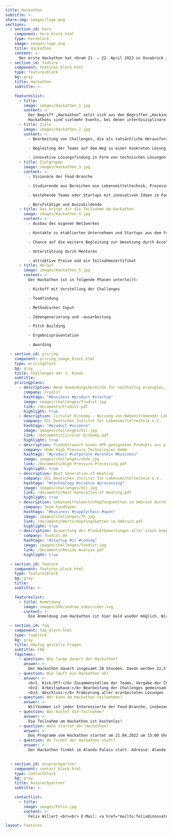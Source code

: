 ```yaml
---
title: Hackathon
subtitle: >-
share-img: images/logo.png
sections:
  - section_id: hero
    component: hero_block.html
    type: heroblock
    image: images/logo.png
    title: Hackathon
    content: >-
      Der erste Hackathon hat <b>am 21. – 22. April 2022 in Osnabrück im Alando Palais</b> stattgefunden. Den Termin für den 2. Hackathon findet ihr bald hier.
  - section_id: feature
    component: features_block.html
    type: featuresblock
    bg: gray
    title: Hackathon
    subtitle: >-

    featureslist:
      - title:
        image: images/Hackathon_1.jpg
        content: >-
          Der Begriff „Hackathon” setzt sich aus den Begriffen „Hacking” und „Marathon” zusammen. Die Verwendung des Begriffs „Hacking” ist dabei spielerisch gemeint und bezieht sich nicht auf kriminelle Cyberaktivitäten.
          Hackathons sind vielmehr Events, bei denen interdisziplinäre Teams in kurzer Zeit kollaborativ Lösungen für praxisrelevante Herausforderungen der Industrie und Wirtschaft erarbeiten. Beim FoodHyper-Hackathon handelt es sich um Herausforderungen, die speziell aus dem Lebensmittelbereich kommen.
      - title: Ziele
        image: images/Hackathon_2.jpg
        content: >-
          - Bearbeitung von Challenges, die als tatsächliche Herausforderung in der Arbeit des Unternehmens oder der Institution aufgekommen sind

          - Begleitung der Teams auf dem Weg zu einer konkreten Lösung

          - innovative Lösungsfindung in Form von technischen Lösungen oder neuen Geschäftsmodellen
      - title: Zielgruppe
        image: images/Hackathon_3.jpg
        content: >-
          - Visionäre der Food-Branche

          - Studierende aus Bereichen wie Lebensmitteltechnik, Prozessmanagement, Informatik, BWL uvm.

          - bestehende Teams oder Startups mit innovativen Ideen im Food(Tech)-Bereich mit eigener Challenge

          - Berufstätige und Auszubildende
      - title: Das bringt dir die Teilnahme am Hackathon
        image: images/Hackathon_4.jpg
        content: >-
          - Ausbau des eigenen Netzwerkes

          - Kontakte zu etablierten Unternehmen und Startups aus dem Food-Bereich

          - Chance auf die weitere Begleitung zur Umsetzung durch Acceleration-Programme

          - Unterstützung durch Mentoren

          - attraktive Preise und ein Teilnahmezertifikat
      - title: Ablauf
        image: images/Hackathon_5.jpg
        content: >-
          Der Hackathon ist in folgende Phasen unterteilt:

          - Kickoff mit Vorstellung der Challenges

          - Teamfindung

          - Methodischer Input

          - Ideengenerierung und -ausarbeitung 

          - Pitch Building

          - Ergebnispräsentation

          - Awarding

  - section_id: pricing
    component: pricing_image_block.html
    type: pricingblock
    bg: gray
    title: Challenges der 1. Runde
    subtitle:
    pricingplans:
      - description: Neue Anwendungsbereiche für nachhaltig erzeugtes, getrocknetes Obst und Gemüse
        company: Frudist
        hashtags: "#business #product #startup"
        image: images/challenges/frudist.jpg
        link: /documents/Frudist.pdf
        highlight: true
      - description: Circular Economy – Nutzung von Nebenströmender Lebensmittelwertschöpfungskette
        company: DIL Deutsches Institut für Lebensmitteltechnik e.V.
        hashtags: "#product #science"
        image: images/challenges/dil.jpg
        link: /documents/Circular Economy.pdf
        highlight: true
      - description: Produktlaunch eines HPP-geeigneten Produkts aus pflanzlichen Proteinen
        company: Uhde High Pressure Technologies GmbH
        hashtags: "#product #corporate #protein #business"
        image: images/challenges/uhde.jpg
        link: /documents/High Pressure Processing.pdf
        highlight: true
      - description: Next Generation of Heating
        company: DIL Deutsches Institut für Lebensmitteltechnik e.V.
        hashtags: "#technology #science #processing"
        image: images/challenges/dil.jpg
        link: /documents/Next Generation of Heating.pdf
        highlight: true
      - description: Lebensmittelwertschöpfungsketten im Umbruch durch Corona und Krieg
        company: Team Foodhyper
        hashtags: "#business #supplychain #open"
        image: images/challenges/fh.jpg
        link: /documents/Wertschöpfungsketten im Umbruch.pdf
        highlight: true
      - description: Auswertung der Produktbewertungen aller stock keeping units als Datenbasis für die Produktentwicklung.
        company: foodist.de
        hashtags: "#startup #it #coding"
        image: images/challenges/foodist.jpg
        link: /documents/Review Analyse.pdf
        highlight: true

  - section_id: feature
    component: features_block.html
    type: featuresblock
    bg: gray
    title:
    subtitle: >-

    featureslist:
      - title: Anmeldung
        image: images/SVG/undraw_subscriber.svg
        content: >-
          Die Anmeldung zum Hackathon ist hier bald wieder möglich. Wir freuen uns über deine Teilnahme!

  - section_id: faq
    component: faq_block.html
    type: faqblock
    bg: gray
    title: Häufig gestelle Fragen
    subtitle: FAQ
    faqitems:
      - question: Wie lange dauert der Hackathon?
        answer: >-
          Der Hackathon dauert insgesamt 28 Stunden. Davon werden 22,5 Stunden dem reinen Hacking zugeschrieben.
      - question: Wie läuft ein Hackathon ab?
        answer: >-
          <b>1. Kick-Off:</b> Zusammenstellen der Teams, Vergabe der Challenges und Vorbereitung auf das Hacking<br>
          <b>2. Arbeitsphase:</b> Bearbeitung der Challenges gemeinsam mit Challenge-Gebern<br>
          <b>3. Abschluss:</b> Prämierung aller erarbeiteten Lösungen  <br>
      - question: Wer kann am Hackathon teilnehmen?
        answer: >-
          Willkommen ist jeder Interessierte der Food-Branche, insbesondere Programmierer:innen und Ingenieur:innen sowie Studierende in den Bereichen Lebensmitteltechnik, Prozessmanagement und Technik.
      - question: Was kostet die Teilnahme?
        answer: >-
          Die Teilnahme am Hackathon ist kostenlos!
      - question: Wann startet der Hackathon?
        answer: >-
          Das Programm vom Hackathon startet am 21.04.2022 um 15:00 Uhr. Ab 14:00 Uhr könnt ihr euch bereits in der Location einfinden.
      - question: Wo findet der Hackathon statt?
        answer: >-
          Der Hackathon findet im Alando Palais statt. Adresse: Alando Gastro GmbH, Pottgraben 58-60, 49074 Osnabrück
           

  - section_id: ansprechpartner
    component: contact_block.html
    type: contactblock
    bg: gray
    title: Ansprechpartner
    subtitle: >-

    contactlist:
      - title:
        image: images/Felix.jpg
        content: >-
          Felix Willert <br><br> E-Mail: <a href="mailto:felix@innovate-os.de">felix@innovate-os.de </a><br><br> Tel.: 0541 50798526

layout: features
---
```


